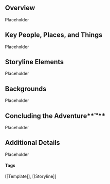 ## Overview

Placeholder

## Key People, Places, and Things

Placeholder

## Storyline Elements

Placeholder

## Backgrounds

Placeholder

## Concluding the Adventure**™** 

Placeholder

## Additional Details

Placeholder

#### Tags
[[Template]], [[Storyline]] 